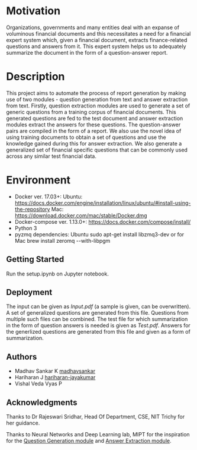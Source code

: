 # Motivation

Organizations, governments and many entities deal with an expanse of voluminous financial documents and this necessitates a need for a financial expert system which, given a financial document, extracts finance-related questions and answers from it. This expert system helps us to adequately summarize the document in the form of a question-answer report. 

# Description
This project aims to automate the process of report generation by making use of two modules - question generation from text and answer extraction from text. Firstly, question extraction modules are used to generate a set of generic questions from a training corpus of financial documents. This generated questions are fed to the test document and answer extraction modules extract the answers for these questions. The question-answer pairs are compiled in the form of a report. We also use the novel idea of using training documents to obtain a set of questions and use the knowledge gained during this for answer extraction. We also generate a generalized set of financial specific questions that can be commonly used across any similar test financial data. 

# Environment
* Docker ver. 17.03+:
  Ubuntu: https://docs.docker.com/engine/installation/linux/ubuntu/#install-using-the-repository
  Mac: https://download.docker.com/mac/stable/Docker.dmg
* Docker-compose ver. 1.13.0+: https://docs.docker.com/compose/install/
* Python 3
* pyzmq dependencies: Ubuntu sudo apt-get install libzmq3-dev or for Mac brew install zeromq --with-libpgm

## Getting Started
Run the setup.ipynb on Jupyter notebook. 

## Deployment
The input can be given as *Input.pdf* (a sample is given, can be overwritten). A set of generalized questions are generated from this file. Questions from multiple such files can be combined. The test file for which summarization in the form of question answers is needed is given as *Test.pdf*. Answers for the generlized questions are generated from this file and given as a form of summarization.

## Authors
* Madhav Sankar K [madhavsankar](https://github.com/madhavsankar)
* Hariharan J [hariharan-jayakumar](https://github.com/hariharan-jayakumar)
* Vishal Veda Vyas P 

## Acknowledgments
Thanks to Dr Rajeswari Sridhar, Head Of Department, CSE, NIT Trichy for her guidance.

Thanks to Neural Networks and Deep Learning lab, MIPT for the inspiration for the [Question Generation module](https://github.com/deepmipt/question_generation) and [Answer Extraction module](https://github.com/deepmipt/DeepPavlov).

